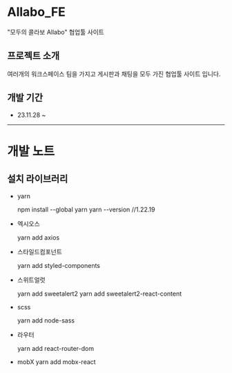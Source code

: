# Allabo_FE

"모두의 콜라보 Allabo" 협업툴 사이트

## 프로젝트 소개

여러개의 워크스페이스 팀을 가지고 게시판과 채팅을 모두 가진 협업툴 사이트 입니다.

## 개발 기간

- 23.11.28 ~

---

# 개발 노트

## 설치 라이브러리

- yarn

  npm install --global yarn
  yarn --version //1.22.19

- 엑시오스

  yarn add axios

- 스타일드컴포넌트

  yarn add styled-components

- 스위트얼럿

  yarn add sweetalert2
  yarn add sweetalert2-react-content

- scss

  yarn add node-sass

- 라우터

  yarn add react-router-dom

- mobX
  yarn add mobx-react
